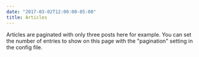 ```yaml
---
date: "2017-03-02T12:00:00-05:00"
title: Articles
---
```

Articles are paginated with only three posts here for example. You can set the number of entries to show on this page with the "pagination" setting in the config file.
